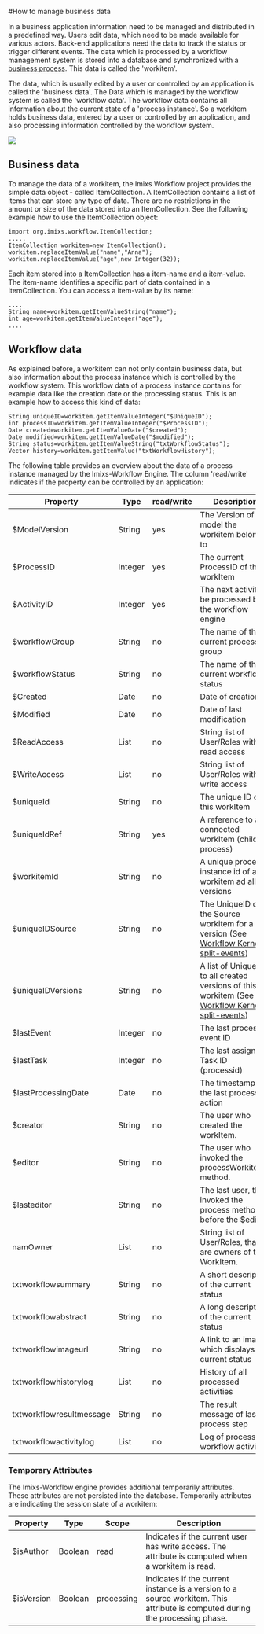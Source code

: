 
#How to manage business data

In a business application information need to be managed and distributed in a predefined way. Users edit data, which need to be made available for various actors. Back-end applications need the data to track the status or trigger different events. The data which is  processed by a workflow management system is stored into a database and synchronized with a [business process](./businessprocess.html). 
This data is called the 'workitem'. 
 
The data, which is usually edited by a user or controlled by an application is called the 'business data'. The Data which is managed by the workflow system is called the 'workflow data'. The workflow data contains all information about the current state of a 'process instance'.
So a workitem holds business data, entered by a user or controlled by an application, and also processing information controlled by the workflow system.
 
<img src="../images/imixs-workitem.png"/>
 
## Business data
 
To manage the data of a workitem, the Imixs Workflow project provides the simple data object - called ItemCollection. A ItemCollection contains a list of items that can store any type of data. There are no restrictions in the amount or size of the data stored into an ItemCollection. See the following example how to use the ItemCollection object:
 
    import org.imixs.workflow.ItemCollection;
    .....
    ItemCollection workitem=new ItemCollection();
    workitem.replaceItemValue("name","Anna");
    workitem.replaceItemValue("age",new Integer(32));
 
Each item stored into a ItemCollection has a item-name and a item-value. The item-name identifies a specific part of data contained in a ItemCollection. You can access a item-value by its name:
  
    ....
    String name=workitem.getItemValueString("name");
    int age=workitem.getItemValueInteger("age");
    ....
  
 
## Workflow data

As explained before, a workitem can not only contain business data, but also information about the process instance which is controlled by the workflow system. This workflow data of a process instance contains for example data like the creation date or the processing status. This is an example how to access this kind of data:
 
   
    String uniqueID=workitem.getItemValueInteger("$UniqueID");
    int processID=workitem.getItemValueInteger("$ProcessID");
    Date created=workitem.getItemValueDate("$created");
    Date modified=workitem.getItemValueDate("$modified");
    String status=workitem.getItemValueString("txtWorkflowStatus");
    Vector history=workitem.getItemValue("txtWorkflowHistory");
  
The following table provides an overview about the data of a process instance managed by the Imixs-Workflow Engine. The column 'read/write' indicates if the property can be controlled by an application:
 
 
| Property        | Type   |read/write  | Description												 	|
|-----------------|--------|------------|---------------------------------------------------------------|
|$ModelVersion    |String  |yes   		| The Version of the model the workitem belongs to  			|
|$ProcessID       |Integer |yes   		| The current ProcessID of the workItem         				|
|$ActivityID      |Integer |yes   		| The next activity to be processed by the workflow engine  	|
|$workflowGroup   |String  |no    		| The name of the current process group   						|
|$workflowStatus  |String  |no   		| The name of the current workflow status      					|
|$Created         |Date    |no    		| Date of creation                              				|
|$Modified        |Date    |no    		| Date of last modification                     				|
|$ReadAccess      |List    |no    		| String list of User/Roles with read access    				|
|$WriteAccess     |List    |no    		| String list of User/Roles with write access   				|
|$uniqueId        |String  |no    		| The unique ID of this workItem                				|
|$uniqueIdRef     |String  |yes   		| A reference to a connected workItem (child process) 			|
|$workitemId      |String  |no    		| A unique process instance id of a workitem ad all its versions|
|$uniqueIDSource  |String  |no    		| The UniqueID of the Source workitem for a version (See [Workflow Kernel split-events](../core/workflowkernel.html))     |
|$uniqueIDVersions|String  |no    		| A list of UniqueIDs to all created versions of this workitem  (See [Workflow Kernel split-events](../core/workflowkernel.html))|
|$lastEvent       |Integer |no    		| The last processed event ID           						|
|$lastTask        |Integer |no    		| The last assigned Task ID (processid)          				|
|$lastProcessingDate |Date|no     		| The timestamp of the last processing action    				|
|$creator         |String  |no    		| The user who created the workItem.             				|
|$editor          |String  |no    		| The user who invoked the processWorkitem() method.       		|
|$lasteditor      |String  |no    		| The last user, that invoked the process method before the $editor |
|namOwner         |List    |no    		| String list of User/Roles, that are owners of that WorkItem. 	|
|txtworkflowsummary |String|no 			|A short description of the current status      				|
|txtworkflowabstract|String|no 			|A long description of the current status       				|
|txtworkflowimageurl|String|no 			|A link to an image which displays the current status 			|
|txtworkflowhistorylog|List|no			|History of all processed activities            				|
|txtworkflowresultmessage  |String |no  |The result message of last process step 						|
|txtworkflowactivitylog  |List  |no    	|Log of processed workflow activities    						|
 

### Temporary Attributes 
 
The Imixs-Workflow engine provides additional temporarily attributes. These attributes are not persisted into the database.
Temporarily attributes are indicating the session state of a workitem:
 
 
| Property 		| Type   |Scope      | Description                               						|
|---------------|--------|-----------|------------------------------------------------------------------|
|$isAuthor      |Boolean |read       | Indicates if the current user has write access. The attribute is computed when a workitem is read.	|
|$isVersion     |Boolean |processing | Indicates if the current instance is a version to a source workitem. This attribute is computed during the processing phase.  |



